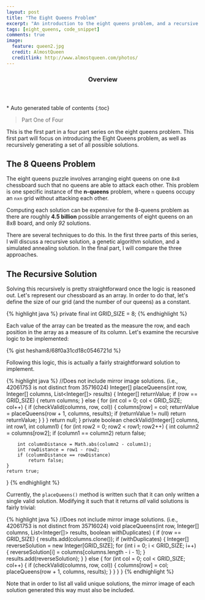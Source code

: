 ```yaml
---
layout: post
title: "The Eight Queens Problem"
excerpt: "An introduction to the eight queens problem, and a recursive solution"
tags: [eight_queens, code_snippet]
comments: true
image:
  feature: queen2.jpg
  credit: AlmostQueen
  creditlink: http://www.almostqueen.com/photos/
---
```


<section id="table-of-contents" class="toc">
  <header>
    <h3>Overview</h3>
  </header>
<div id="drawer" markdown="1">
*  Auto generated table of contents
{:toc}
</div>
</section><!-- /#table-of-contents -->

> Part One of Four

This is the first part in a four part series on the eight queens problem. This first part will focus on introducing the Eight Queens problem, as well as recursively generating a set of all possible solutions.

## The 8 Queens Problem

The eight queens puzzle involves arranging eight queens on one `8x8` chessboard such that no queens are able to attack each other. This problem is one specific instance of the **n-queens** problem, where `n` queens occupy an `nxn` grid without attacking each other.

Computing each solution can be expensive for the 8-queens problem as there are roughly **4.5 billion** possible arrangements of eight queens on an 8x8 board, and only *92* solutions.

There are several techniques to do this. In the first three parts of this series, I will discuss a recursive solution, a genetic algorithm solution, and a simulated annealing solution. In the final part, I will compare the three approaches.

## The Recursive Solution

Solving this recursively is pretty straightforward once the logic is reasoned out. Let's represent our chessboard as an array. In order to do that, let's define the size of our grid (and the number of our queens) as a constant.

{% highlight java %}
private final int GRID_SIZE = 8;
{% endhighlight %}

Each value of the array can be treated as the measure the row, and each position in the array as a measure of its column. Let's examine the recursive logic to be implemented:

{% gist hesham8/68f0a31cd18c0546721d %}

Following this logic, this is actually a fairly straightforward solution to implement.

{% highlight java %}
//Does not include mirror image solutions. (i.e., 42061753 is not distinct from 35716024)
Integer[] placeQueens(int row, Integer[] columns, List<Integer[]> results) {
  Integer[] returnValue;
    if (row == GRID_SIZE) {
        return columns;
    } else {
        for (int col = 0; col < GRID_SIZE; col++) {
            if (checkValid(columns, row, col)) {
                columns[row] = col;
                returnValue = placeQueens(row + 1, columns, results);
                if (returnValue != null)
                    return returnValue;
            }
        }
    }
    return null;
}
private boolean checkValid(Integer[] columns, int row1, int column1) {
    for (int row2 = 0; row2 < row1; row2++) {
        int column2 = columns[row2];
        if (column1 == column2)
            return false;

        int columnDistance = Math.abs(column2 - column1);
        int rowDistance = row1 - row2;
        if (columnDistance == rowDistance)
            return false;
    }
    return true;
}
{% endhighlight %}

Currently, the `placeQueens()` method is written such that it can only written a single valid solution. Modifying it such that it returns *all* valid solutions is fairly trivial:

{% highlight java %}
//Does not include mirror image solutions. (i.e., 42061753 is not distinct from 35716024)
void placeQueens(int row, Integer[] columns, List<Integer[]> results, boolean withDuplicates) {
    if (row == GRID_SIZE) {
        results.add(columns.clone());
        if (withDuplicates) {
          Integer[] reverseSolution = new Integer[GRID_SIZE];
          for (int i = 0; i < GRID_SIZE; i++) {
              reverseSolution[i] = columns[columns.length - i - 1];
          }
          results.add(reverseSolution);
        }
    } else {
        for (int col = 0; col < GRID_SIZE; col++) {
            if (checkValid(columns, row, col)) {
                columns[row] = col;
                placeQueens(row + 1, columns, results);
            }
        }
    }
}
{% endhighlight %}

Note that in order to list all valid unique solutions, the mirror image of each solution generated this way must also be included.

